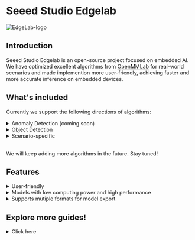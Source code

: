 # Seeed Studio Edgelab

![EdgeLab-logo](https://user-images.githubusercontent.com/20147381/206450696-66aca04f-81a7-40c7-aa31-79f8b7b2b522.png)

## Introduction

Seeed Studio Edgelab is an open-source project focused on embedded AI. We have optimized excellent algorithms from [OpenMMLab](https://github.com/open-mmlab) for real-world scenarios and made implemention more user-friendly, achieving faster and more accurate inference on embedded devices.


## What's included

Currently we support the following directions of algorithms:

<details>
<summary>Anomaly Detection (coming soon)</summary>
In the real world, anomalous data is often difficult to identify, and even if it can be identified, it requires a very high cost. The anomaly detection algorithm collects normal data in a low-cost way, and anything outside normal data is considered anomalous. 
</details>

<details>
<summary>Object Detection</summary>
YOLO-based object detection algorithms have achieved more than 0.75 on the COCO dataset for mAP. However, these object detection algorithms cannot run on low-cost hardware. EdgeLab optimizes YOLO algorithms to achieve good running speed and accuracy in low-end devices.
</details>

<details>
<summary>Scenario-specific</summary>
Specific scenarios, such as the recognition of analog meters, or traditional digital meters.
</details>

<br>

We will keep adding more algorithms in the future. Stay tuned!

## Features 

<details>
<summary>User-friendly</summary>
EdgeLab provides a user-friendly platform that allows users to easily perform training on collected data, and to better understand the performance of algorithms through visualizations generated during the training process. 
</details>

<details>
<summary>Models with low computing power and high performance</summary>
EdgeLab focuses on end-side AI algorithm research, and the algorithm models can be deployed on microprocessors, similar to ESP32, some Arduino development boards, and even in embedded SBCs such as Raspberry Pi.
</details>

<details>
<summary>Supports mutiple formats for model export</summary> 
At present, TensorFlow Lite is mainly used in microcontrollers, while ONNX is mainly used in devices with embedded Linux. There are some special formats such as TensorRT, OpenVINO, which are already well supported by OpenMMlab. EdgeLab has added TFLite model export for microcontrollers, which can be directly converted to uf2 format and drag-and-drop into the device for deployment.
</details>

## Explore more guides!

<details>
<summary>Click here</summary>

- [Train an object detection model with public datasets](https://github.com/Seeed-Studio/Edgelab/blob/master/docs/Object-detection-public-dataset.md)
- [Train an object detection model with your own dataset](https://github.com/Seeed-Studio/Edgelab/blob/master/docs/Object-detection-own-dataset.md)
- [Train a meter reading detection model with existing dataset](https://github.com/Seeed-Studio/Edgelab/blob/master/docs/Meter-reading-detection-existing-dataset.md)
</details>
